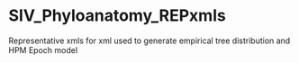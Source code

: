 # SIV_Phyloanatomy_REPxmls
Representative xmls for xml used to generate empirical tree distribution and HPM Epoch model
